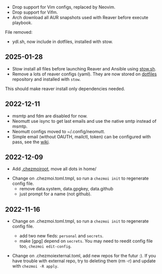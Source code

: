 - Drop support for Vim configs, replaced by Neovim.
- Drop support for Vifm.
- Arch download all AUR snapshots used with Reaver before execute playbook.

File removed:

- ydl.sh, now include in dotfiles, installed with stow.

## 2025-01-28

- Stow install all files before launching Reaver and Ansible using [stow.sh](https://github.com/szorfein/dotfiles/blob/main/stow.sh).
- Remove a lots of reaver configs (yaml). They are now stored on [dotfiles](https://github.com/szorfein/dotfiles) repository and installed with `stow`.

This should make reaver install only dependencies needed.

## 2022-12-11

- msmtp and fdm are disabled for now.
- Neomutt use isync to get last emails and use the native smtp instead of msmtp.
- Neomutt configs moved to ~/.config/neomutt.
- Simple email (without OAUTH, mailctl, token) can be configured with pass, see the
  [wiki](https://github.com/szorfein/dots/wiki/Mail).

## 2022-12-09

- Add
  [.chezmoiroot](https://www.chezmoi.io/user-guide/advanced/customize-your-source-directory/#use-a-subdirectory-of-your-dotfiles-repo-as-the-root-of-the-source-state), move all dots in home/

* Change on .chezmoi.toml.tmpl, so run a `chezmoi init` to regenerate config file.
  - remove data.system, data.gpgkey, data.github
  - just prompt for a name (not github).

## 2022-11-16

- Change on .chezmoi.toml.tmpl, so run a `chezmoi init` to regenerate config file.
  - add two new fieds: `personal` and `secrets`.
  - make [gpg] depend on `secrets`.
    You may need to reedit config file too, `chezmoi edit-config`.

- Change on .chezmoiexternal.toml, add new repos for the futur :).
  If you have trouble with external repo, try to deleting them (rm -r) and update with `chezmoi -R apply`.
